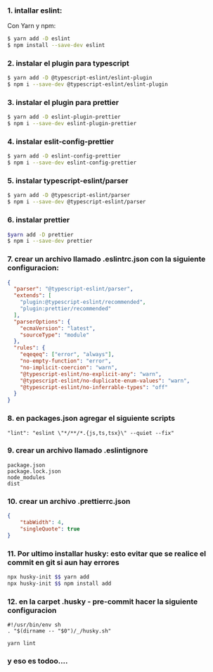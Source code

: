 

### 1. intallar eslint:


Con Yarn y npm:

```bash
$ yarn add -D eslint
$ npm install --save-dev eslint
```

### 2. instalar el plugin para typescript

```bash
$ yarn add -D @typescript-eslint/eslint-plugin
$ npm i --save-dev @typescript-eslint/eslint-plugin
```

### 3. instalar el plugin para prettier

```bash
$ yarn add -D eslint-plugin-prettier
$ npm i --save-dev eslint-plugin-prettier
```

### 4. instalar eslit-config-prettier

```bash
$ yarn add -D eslint-config-prettier
$ npm i --save-dev eslint-config-prettier
```

### 5. instalar typescript-eslint/parser

```bash
$ yarn add -D @typescript-eslint/parser
$ npm i --save-dev @typescript-eslint/parser
```

### 6. instalar prettier

```bash
$yarn add -D prettier
$ npm i --save-dev prettier
```

### 7. crear un archivo llamado .eslintrc.json con la siguiente configuracion:

```json
{
  "parser": "@typescript-eslint/parser",
  "extends": [
    "plugin:@typescript-eslint/recommended",
    "plugin:prettier/recommended"
  ],
  "parserOptions": {
    "ecmaVersion": "latest",
    "sourceType": "module"
  },
  "rules": {
    "eqeqeq": ["error", "always"],
    "no-empty-function": "error",
    "no-implicit-coercion": "warn",
    "@typescript-eslint/no-explicit-any": "warn",
    "@typescript-eslint/no-duplicate-enum-values": "warn",
    "@typescript-eslint/no-inferrable-types": "off"
  }
}

```

### 8. en packages.json agregar el siguiente scripts

```
"lint": "eslint \"*/**/*.{js,ts,tsx}\" --quiet --fix"
```

### 9. crear un archivo llamado .eslintignore

```
package.json
package.lock.json
node_modules
dist
```

### 10. crear un archivo .prettierrc.json

```json
{
    "tabWidth": 4,
    "singleQuote": true
}
```

### 11. Por ultimo installar husky: esto evitar que se realice el commit en git si aun hay errores

```bash
npx husky-init $$ yarn add
npx husky-init $$ npm install add
```

### 12. en la carpet .husky - pre-commit hacer la siguiente configuracion

```
#!/usr/bin/env sh
. "$(dirname -- "$0")/_/husky.sh"

yarn lint 

```

### y eso es todoo....